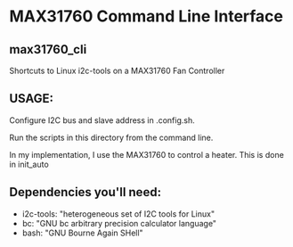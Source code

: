 # MAX31760 Command Line Interface
## max31760_cli
Shortcuts to Linux i2c-tools on a MAX31760 Fan Controller

## USAGE:
Configure I2C bus and slave address in .config.sh.

Run the scripts in this directory from the command line.

In my implementation, I use the MAX31760 to control a heater.  This is done in init_auto

## Dependencies you'll need:
- i2c-tools: "heterogeneous set of I2C tools for Linux"
- bc:        "GNU bc arbitrary precision calculator language"
- bash:      "GNU Bourne Again SHell"
